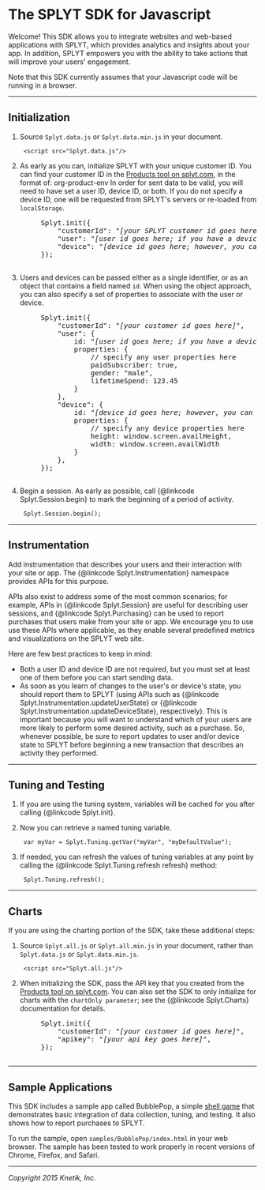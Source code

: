 The SPLYT SDK for Javascript
============================

Welcome! This SDK allows you to integrate websites and web-based applications with SPLYT, which provides analytics and insights about your app.
In addition, SPLYT empowers you with the ability to take actions that will improve your users' engagement.

Note that this SDK currently assumes that your Javascript code will be running in a browser.

***

Initialization
--------------

1. Source `Splyt.data.js` or `Splyt.data.min.js` in your document.

		<script src="Splyt.data.js"/>

2. As early as you can, initialize SPLYT with your unique customer ID.  You can find your customer ID in the [Products tool on splyt.com](https://www.splyt.com/admin/products), in the format of: org-product-env
   In order for sent data to be valid, you will need to have set a user ID, device ID, or both.  If you do not specify a device ID, one will be requested from SPLYT's servers or re-loaded from `localStorage`.

	<pre>
		Splyt.init({
			"customerId": "<em>[your SPLYT customer id goes here]</em>",
			"user": "<em>[user id goes here; if you have a device ID, this is optional]</em>",
			"device": "<em>[device id goes here; however, you can omit "device" and one will be set for you]</em>"
		});
	</pre>

3. Users and devices can be passed either as a single identifier, or as an object that contains a field named `id`.  When using the object approach, you can also specify a set of properties to associate with the user or device.

	<pre>
		Splyt.init({
			"customerId": "<em>[your customer id goes here]</em>",
			"user": {
				id: "<em>[user id goes here; if you have a device ID, this is optional]</em>",
				properties: {
					// specify any user properties here
					paidSubscriber: true,
					gender: "male"</em>,
					lifetimeSpend: 123.45
				}
			},
			"device": {
				id: "<em>[device id goes here; however, you can omit "device" and one will be set for you]</em>"
				properties: {
					// specify any device properties here
					height: window.screen.availHeight,
					width: window.screen.availWidth
				}
			},
		});
	</pre>

4. Begin a session. As early as possible, call {@linkcode Splyt.Session.begin} to mark the beginning of a period of activity.

		Splyt.Session.begin();

***

Instrumentation
---------------

Add instrumentation that describes your users and their interaction with your site or app.  The {@linkcode Splyt.Instrumentation} namespace provides APIs for this purpose.

APIs also exist to address some of the most common scenarios; for example, APIs in {@linkcode Splyt.Session} are useful for describing user sessions,
and {@linkcode Splyt.Purchasing} can be used to report purchases that users make from your site or app.  We encourage you to use use these APIs where
applicable, as they enable several predefined metrics and visualizations on the SPLYT web site.

Here are few best practices to keep in mind:

* Both a user ID and device ID are not required, but you must set at least one of them before you can start sending data.
* As soon as you learn of changes to the user's or device's state, you should report them to SPLYT (using APIs such as {@linkcode Splyt.Instrumentation.updateUserState}
  or {@linkcode Splyt.Instrumentation.updateDeviceState}, respectively). This is important because you will want to understand which of your users are more likely to
  perform some desired activity, such as a purchase. So, whenever possible, be sure to report updates to user and/or device state to SPLYT before beginning
  a new transaction that describes an activity they performed.


***

Tuning and Testing
------------------

1. If you are using the tuning system, variables will be cached for you after calling {@linkcode Splyt.init}.

2. Now you can retrieve a named tuning variable.

		var myVar = Splyt.Tuning.getVar("myVar", "myDefaultValue");

3. If needed, you can refresh the values of tuning variables at any point by calling the {@linkcode Splyt.Tuning.refresh refresh} method:

		Splyt.Tuning.refresh();

***

Charts
------

If you are using the charting portion of the SDK, take these additional steps:

1. Source `Splyt.all.js` or `Splyt.all.min.js` in your document, rather than `Splyt.data.js` or `Splyt.data.min.js`.

		<script src="Splyt.all.js"/>

2. When initializing the SDK, pass the API key that you created from the [Products tool on splyt.com](https://dashboard.splyt.com/admin/products).
   You can also set the SDK to only initialize for charts with the `chartOnly parameter`; see the {@linkcode Splyt.Charts} documentation for details.

	<pre>
		Splyt.init({
			"customerId": "<em>[your customer id goes here]</em>",
			"apikey": "<em>[your api key goes here]</em>",
		});
	</pre>

***

Sample Applications
-------------------

This SDK includes a sample app called BubblePop, a simple [shell game](http://en.wikipedia.org/wiki/Shell_game) that
demonstrates basic integration of data collection, tuning, and testing.  It also shows how to report purchases to SPLYT.

To run the sample, open `samples/BubblePop/index.html` in your web browser.  The sample has been tested to work
properly in recent versions of Chrome, Firefox, and Safari.

***

*Copyright 2015 Knetik, Inc.*